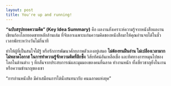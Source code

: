 ```yaml
---
layout: post
title: You're up and running!
---
```


<b>“ฉบับสรุปยอดความคิด” (Key Idea Summary)</b> คือ ผลงานสังเคราะห์ความรู้จากหนังสือผลงานเขียนก้องโลกยอดขายหลักล้านเล่ม ที่จับเอาเฉพาะแก่นความคิดของหนังสือมาให้คุณอ่านจบได้ในชั่วเวลาพักระหว่างวันไม่กี่นาที 
<p>ทำให้ผู้ที่เป็นสนใจใฝ่รู้ หรือรักการพัฒนาศักยภาพตัวเองอยู่เสมอ <b>ไม่ต้องทนฝืนอ่าน ไม่เปลืองเวลามาก ไม่พลาดโอกาส ในการทำความรู้จักความคิดที่ลึกซึ้ง</b> วิสัยทัศน์อันเหลือเชื่อ และทิศทางการหมุนไปของโลกในด้านต่าง ๆ ที่กลั่นจากประสบการณ์และมุมมองของคนที่ฉลาด ทำงานหนัก ทั้งเชี่ยวชาญยิ่งในงานหรือความชำนาญของเขา

<q>การอ่านหนังสือ มีค่าเสมือนการได้นั่งสนทนากับ คนฉลาดแห่งยุค</q>
